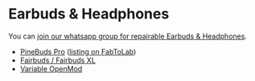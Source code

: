 # Earbuds & Headphones

You can [join our whatsapp group for repairable Earbuds & Headphones](https://chat.whatsapp.com/LM3DFA9Qd3CIPEYF6v6CeV).

* [PineBuds Pro](https://pine64.org/devices/pinebuds_pro/) ([listing on FabToLab](https://www.fabtolab.com/pine64-pinebuds-pro%E2%80%93open-firmware-capable-anc-wireless-earbuds))
* [Fairbuds / Fairbuds XL](https://shop.fairphone.com/fairbuds)
* [Variable OpenMod](https://variablestaticaudio.com/pages/variable-openmod)

